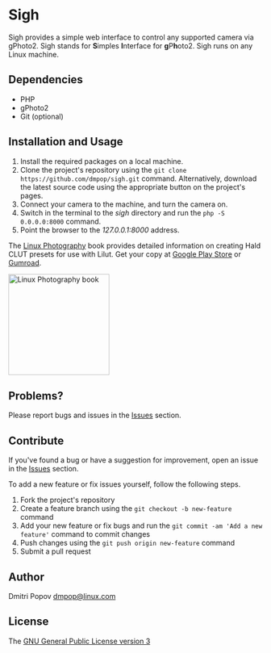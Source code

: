 # Sigh

Sigh provides a simple web interface to control any supported camera via gPhoto2. Sigh stands for **S**imples **I**nterface for **g**P**h**oto2. Sigh runs on any Linux machine.

## Dependencies

- PHP
- gPhoto2
- Git (optional)

## Installation and Usage

1. Install the required packages on a local machine.
2. Clone the project's repository using the `git clone https://github.com/dmpop/sigh.git` command. Alternatively, download the latest source code using the appropriate button on the project's pages.
3. Connect your camera to the machine, and turn the camera on.
3. Switch in the terminal to the _sigh_ directory and run the `php -S 0.0.0.0:8000` command.
4. Point the browser to the _127.0.0.1:8000_ address.

The [Linux Photography](https://gumroad.com/l/linux-photography) book provides detailed information  on creating Hald CLUT presets for use with Lilut. Get your copy at [Google Play Store](https://play.google.com/store/books/details/Dmitri_Popov_Linux_Photography?id=cO70CwAAQBAJ) or [Gumroad](https://gumroad.com/l/linux-photography).

<img src="https://i.imgur.com/wBgcfSk.jpg" title="Linux Photography book" width="200"/>

## Problems?

Please report bugs and issues in the [Issues](https://github.com/dmpop/sigh/issues) section.

## Contribute

If you've found a bug or have a suggestion for improvement, open an issue in the [Issues](https://github.com/dmpop/sigh/issues) section.

To add a new feature or fix issues yourself, follow the following steps.

1. Fork the project's repository
2. Create a feature branch using the `git checkout -b new-feature` command
3. Add your new feature or fix bugs and run the `git commit -am 'Add a new feature'` command to commit changes
4. Push changes using the `git push origin new-feature` command
5. Submit a pull request

## Author

Dmitri Popov [dmpop@linux.com](mailto:dmpop@linux.com)

## License

The [GNU General Public License version 3](http://www.gnu.org/licenses/gpl-3.0.en.html)
 
